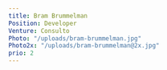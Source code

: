 ```yaml
---
title: Bram Brummelman
Position: Developer
Venture: Consulto
Photo: "/uploads/bram-brummelman.jpg"
Photo2x: "/uploads/bram-brummelman@2x.jpg"
prio: 2
---
```


